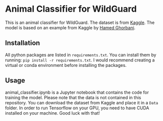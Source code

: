 # Animal Classifier for WildGuard

This is an animal classifier for WildGuard.
The dataset is from [Kaggle](https://www.kaggle.com/datasets/iamsouravbanerjee/animal-image-dataset-90-different-animals).
The model is based on an example from Kaggle by [Hamed Ghorbani](https://www.kaggle.com/code/hamedghorbani/90-different-animals-image-classification-92-5).

## Installation
All python packages are listed in `requirements.txt`. You can install them by running:
`pip install -r requirements.txt`. I would recommend creating a virtual or conda environment before installing the packages.

## Usage
animal_classifier.ipynb is a Jupyter notebook that contains the code for training the model.
Please note that the data is not contained in this repository. You can download the dataset from Kaggle and place it in a `Data` folder.
In order to run Tensorflow on your GPU, you need to have CUDA installed on your machine. Good luck with that!
